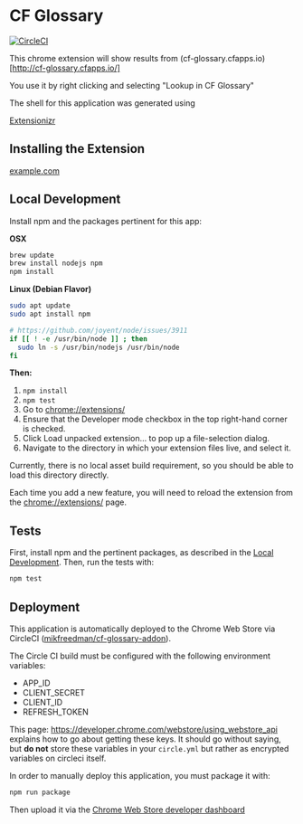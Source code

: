 # CF Glossary

[![CircleCI](https://circleci.com/gh/mikfreedman/cf-glossary-addon.svg?style=svg)](https://circleci.com/gh/mikfreedman/cf-glossary-addon)

This chrome extension will show results from (cf-glossary.cfapps.io)[http://cf-glossary.cfapps.io/]

You use it by right clicking and selecting "Lookup in CF Glossary"

The shell for this application was generated using

[Extensionizr](http://extensionizr.com)

## Installing the Extension

[example.com](example.com)

## Local Development

Install npm and the packages pertinent for this app:

__OSX__

```bash
brew update
brew install nodejs npm
npm install
```

__Linux (Debian Flavor)__

``` bash
sudo apt update
sudo apt install npm

# https://github.com/joyent/node/issues/3911
if [[ ! -e /usr/bin/node ]] ; then
  sudo ln -s /usr/bin/nodejs /usr/bin/node
fi
```


__Then:__

1. `npm install`
1. `npm test`
1. Go to [chrome://extensions/](chrome://extensions/)
1. Ensure that the Developer mode checkbox in the top right-hand corner is checked.
1. Click Load unpacked extension… to pop up a file-selection dialog.
1. Navigate to the directory in which your extension files live, and select it.

Currently, there is no local asset build requirement, so you should be able to load this directory directly.

Each time you add a new feature, you will need to reload the extension from the [chrome://extensions/](chrome://extensions/) page.

## Tests

First, install npm and the pertinent packages, as described in the [Local Development](#local-development). Then, run the tests with:

```bash
npm test
```

## Deployment

This application is automatically deployed to the Chrome Web Store via CircleCI ([mikfreedman/cf-glossary-addon](https://circleci.com/gh/mikfreedman/cf-glossary-addon)).

The Circle CI build must be configured with the following environment variables:

* APP_ID
* CLIENT_SECRET
* CLIENT_ID
* REFRESH_TOKEN

This page: https://developer.chrome.com/webstore/using_webstore_api explains how to go about getting these keys. It should go without saying, but **do not** store these variables in your `circle.yml` but rather as encrypted variables on circleci itself.

In order to manually deploy this application, you must package it with:

```bash
npm run package
```
Then upload it via the [Chrome Web Store developer dashboard](https://chrome.google.com/webstore/developer/dashboard)
